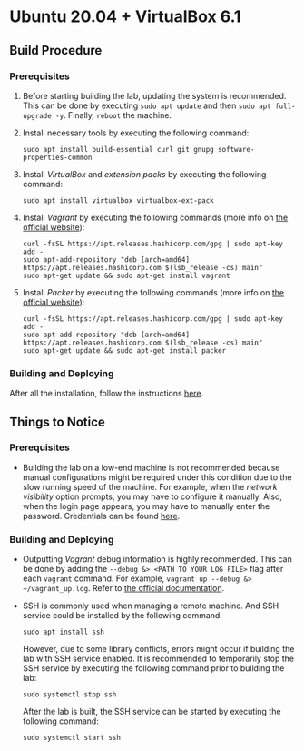 # Ubuntu 20.04 + VirtualBox 6.1

## Build Procedure

### Prerequisites

1. Before starting building the lab, updating the system is recommended. This can be done by executing `sudo apt update` and then `sudo apt full-upgrade -y`. Finally, `reboot` the machine.

2. Install necessary tools by executing the following command:

   ```shell
   sudo apt install build-essential curl git gnupg software-properties-common
   ```

3. Install *VirtualBox* and *extension packs* by executing the following command:

   ```shell
   sudo apt install virtualbox virtualbox-ext-pack
   ```

4. Install *Vagrant* by executing the following commands (more info on [the official website](https://www.vagrantup.com/downloads)):

   ```shell
   curl -fsSL https://apt.releases.hashicorp.com/gpg | sudo apt-key add -
   sudo apt-add-repository "deb [arch=amd64] https://apt.releases.hashicorp.com $(lsb_release -cs) main"
   sudo apt-get update && sudo apt-get install vagrant
   ```

5. Install *Packer* by executing the following commands (more info on [the official website](https://www.packer.io/downloads)):

   ```shell
   curl -fsSL https://apt.releases.hashicorp.com/gpg | sudo apt-key add -
   sudo apt-add-repository "deb [arch=amd64] https://apt.releases.hashicorp.com $(lsb_release -cs) main"
   sudo apt-get update && sudo apt-get install packer
   ```

### Building and Deploying

After all the installation, follow the instructions [here](https://www.detectionlab.network/deployment/linuxvm/#instructions).

## Things to Notice

### Prerequisites

- Building the lab on a low-end machine is not recommended because manual configurations might be required under this condition due to the slow running speed of the machine. For example, when the *network visibility* option prompts, you may have to configure it manually. Also, when the login page appears, you may have to manually enter the password. Credentials can be found [here](https://www.detectionlab.network/introduction/infoandcreds/).

### Building and Deploying

- Outputting *Vagrant* debug information is highly recommended. This can be done by adding the `--debug &> <PATH TO YOUR LOG FILE>` flag after each `vagrant` command. For example, `vagrant up --debug &> ~/vagrant_up.log`. Refer to [the official documentation](https://www.vagrantup.com/docs/other/debugging).

- SSH is commonly used when managing a remote machine. And SSH service could be installed by the following command:

  ```shell
  sudo apt install ssh
  ```

  However, due to some library conflicts, errors might occur if building the lab with SSH service enabled. It is recommended to temporarily stop the SSH service by executing the following command prior to building the lab:

  ```shell
  sudo systemctl stop ssh
  ```

  After the lab is built, the SSH service can be started by executing the following command:

  ```shell
  sudo systemctl start ssh
  ```
